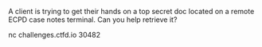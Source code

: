 A client is trying to get their hands on a top secret doc located on a remote ECPD case notes terminal. Can you help retrieve it?

nc challenges.ctfd.io 30482